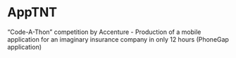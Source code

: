 # AppTNT
“Code-A-Thon” competition by Accenture - Production of a mobile application for an imaginary insurance company in only 12 hours (PhoneGap application)
